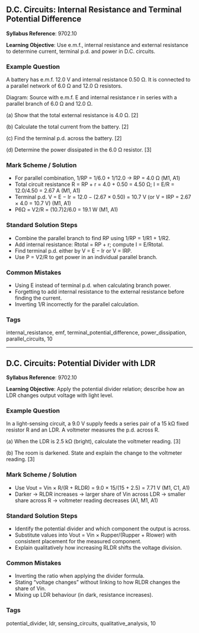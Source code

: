## D.C. Circuits: Internal Resistance and Terminal Potential Difference

**Syllabus Reference**: 9702.10

**Learning Objective**: Use e.m.f., internal resistance and external resistance to determine current, terminal p.d. and power in D.C. circuits.

### Example Question
A battery has e.m.f. 12.0 V and internal resistance 0.50 Ω. It is connected to a parallel network of 6.0 Ω and 12.0 Ω resistors.

Diagram: Source with e.m.f. E and internal resistance r in series with a parallel branch of 6.0 Ω and 12.0 Ω.

(a) Show that the total external resistance is 4.0 Ω. [2]

(b) Calculate the total current from the battery. [2]

(c) Find the terminal p.d. across the battery. [2]

(d) Determine the power dissipated in the 6.0 Ω resistor. [3]

### Mark Scheme / Solution
- For parallel combination, 1/RP = 1/6.0 + 1/12.0 → RP = 4.0 Ω (M1, A1)
- Total circuit resistance R = RP + r = 4.0 + 0.50 = 4.50 Ω; I = E/R = 12.0/4.50 = 2.67 A (M1, A1)
- Terminal p.d. V = E − Ir = 12.0 − (2.67 × 0.50) = 10.7 V (or V = IRP = 2.67 × 4.0 = 10.7 V) (M1, A1)
- P6Ω = V2/R = (10.7)2/6.0 = 19.1 W (M1, A1)

### Standard Solution Steps
- Combine the parallel branch to find RP using 1/RP = 1/R1 + 1/R2.
- Add internal resistance: Rtotal = RP + r; compute I = E/Rtotal.
- Find terminal p.d. either by V = E − Ir or V = IRP.
- Use P = V2/R to get power in an individual parallel branch.

### Common Mistakes
- Using E instead of terminal p.d. when calculating branch power.
- Forgetting to add internal resistance to the external resistance before finding the current.
- Inverting 1/R incorrectly for the parallel calculation.

### Tags
internal_resistance, emf, terminal_potential_difference, power_dissipation, parallel_circuits, 10

---

## D.C. Circuits: Potential Divider with LDR

**Syllabus Reference**: 9702.10

**Learning Objective**: Apply the potential divider relation; describe how an LDR changes output voltage with light level.

### Example Question
In a light-sensing circuit, a 9.0 V supply feeds a series pair of a 15 kΩ fixed resistor R and an LDR. A voltmeter measures the p.d. across R.

(a) When the LDR is 2.5 kΩ (bright), calculate the voltmeter reading. [3]

(b) The room is darkened. State and explain the change to the voltmeter reading. [3]

### Mark Scheme / Solution
- Use Vout = Vin × R/(R + RLDR) = 9.0 × 15/(15 + 2.5) = 7.71 V (M1, C1, A1)
- Darker → RLDR increases → larger share of Vin across LDR → smaller share across R → voltmeter reading decreases (A1, M1, A1)

### Standard Solution Steps
- Identify the potential divider and which component the output is across.
- Substitute values into Vout = Vin × Rupper/(Rupper + Rlower) with consistent placement for the measured component.
- Explain qualitatively how increasing RLDR shifts the voltage division.

### Common Mistakes
- Inverting the ratio when applying the divider formula.
- Stating “voltage changes” without linking to how RLDR changes the share of Vin.
- Mixing up LDR behaviour (in dark, resistance increases).

### Tags
potential_divider, ldr, sensing_circuits, qualitative_analysis, 10